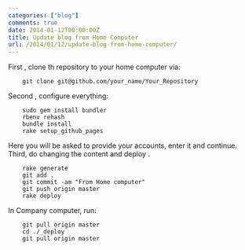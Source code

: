 ```yaml
---
categories: ["blog"]
comments: true
date: 2014-01-12T00:00:00Z
title: Update blog from Home Computer
url: /2014/01/12/update-blog-from-home-computer/
---
```


First , clone th repository to your home computer via:

```
	git clone git@github.com/your_name/Your_Repository

```
Second , configure everything:

```
	sudo gem install bundler
	rbenv rehash
	bundle install
	rake setup_github_pages

```
Here you will be asked to provide your accounts, enter it and continue.     
Third, do changing  the content and deploy .    

```
	rake generate
	git add . 
	git commit -am "From Home computer"
	git push origin master
	rake deploy

```
In Company computer, run:

```
	git pull origin master
	cd ./_deploy
	git pull origin master

```
